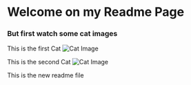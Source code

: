 # Welcome on my Readme Page
### But first watch some cat images

This is the first Cat
![Cat Image](https://t4.ftcdn.net/jpg/01/12/48/29/360_F_112482963_Bdyb5YPGh0dMmVf8WVV2x0GjITEeNZXP.jpg)

This is the second Cat
![Cat Image](https://upload.wikimedia.org/wikipedia/commons/thumb/c/c7/Tabby_cat_with_blue_eyes-3336579.jpg/997px-Tabby_cat_with_blue_eyes-3336579.jpg)


This is the new readme file
